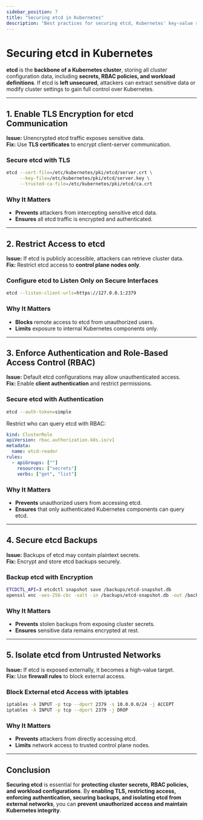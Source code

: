 ```yaml
---
sidebar_position: 7
title: "Securing etcd in Kubernetes"
description: "Best practices for securing etcd, Kubernetes' key-value store, to prevent unauthorized access and data compromise."
---
```


# Securing etcd in Kubernetes

**etcd** is the **backbone of a Kubernetes cluster**, storing all cluster configuration data, including **secrets, RBAC policies, and workload definitions**. If etcd is **left unsecured**, attackers can extract sensitive data or modify cluster settings to gain full control over Kubernetes.

---

## 1. Enable TLS Encryption for etcd Communication

**Issue:** Unencrypted etcd traffic exposes sensitive data.<br/>
**Fix:** Use **TLS certificates** to encrypt client-server communication.

### Secure etcd with TLS

```bash
etcd --cert-file=/etc/kubernetes/pki/etcd/server.crt \
     --key-file=/etc/kubernetes/pki/etcd/server.key \
     --trusted-ca-file=/etc/kubernetes/pki/etcd/ca.crt
```

### Why It Matters

- **Prevents** attackers from intercepting sensitive etcd data.<br/>
- **Ensures** all etcd traffic is encrypted and authenticated.

---

## 2. Restrict Access to etcd

**Issue:** If etcd is publicly accessible, attackers can retrieve cluster data.<br/>
**Fix:** Restrict etcd access to **control plane nodes only**.

### Configure etcd to Listen Only on Secure Interfaces

```bash
etcd --listen-client-urls=https://127.0.0.1:2379
```

### Why It Matters

- **Blocks** remote access to etcd from unauthorized users.<br/>
- **Limits** exposure to internal Kubernetes components only.

---

## 3. Enforce Authentication and Role-Based Access Control (RBAC)

**Issue:** Default etcd configurations may allow unauthenticated access.<br/>
**Fix:** Enable **client authentication** and restrict permissions.

### Secure etcd with Authentication

```bash
etcd --auth-token=simple
```

Restrict who can query etcd with RBAC:

```yaml
kind: ClusterRole
apiVersion: rbac.authorization.k8s.io/v1
metadata:
  name: etcd-reader
rules:
  - apiGroups: [""]
    resources: ["secrets"]
    verbs: ["get", "list"]
```

### Why It Matters

- **Prevents** unauthorized users from accessing etcd.<br/>
- **Ensures** that only authenticated Kubernetes components can query etcd.

---

## 4. Secure etcd Backups

**Issue:** Backups of etcd may contain plaintext secrets.<br/>
**Fix:** Encrypt and store etcd backups securely.

### Backup etcd with Encryption

```bash
ETCDCTL_API=3 etcdctl snapshot save /backups/etcd-snapshot.db
openssl enc -aes-256-cbc -salt -in /backups/etcd-snapshot.db -out /backups/etcd-snapshot.enc
```

### Why It Matters

- **Prevents** stolen backups from exposing cluster secrets.<br/>
- **Ensures** sensitive data remains encrypted at rest.

---

## 5. Isolate etcd from Untrusted Networks

**Issue:** If etcd is exposed externally, it becomes a high-value target.<br/>
**Fix:** Use **firewall rules** to block external access.

### Block External etcd Access with iptables

```bash
iptables -A INPUT -p tcp --dport 2379 -s 10.0.0.0/24 -j ACCEPT
iptables -A INPUT -p tcp --dport 2379 -j DROP
```

### Why It Matters

- **Prevents** attackers from directly accessing etcd.<br/>
- **Limits** network access to trusted control plane nodes.

---

## Conclusion

**Securing etcd** is essential for **protecting cluster secrets, RBAC policies, and workload configurations**. By **enabling TLS, restricting access, enforcing authentication, securing backups, and isolating etcd from external networks**, you can **prevent unauthorized access and maintain Kubernetes integrity**.
